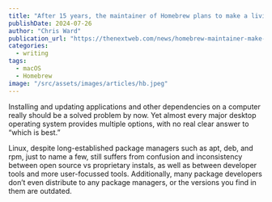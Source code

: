 ```yaml
---
title: "After 15 years, the maintainer of Homebrew plans to make a living"
publishDate: 2024-07-26
author: "Chris Ward"
publication_url: "https://thenextweb.com/news/homebrew-maintainer-make-a-living-15-weeks"
categories:
  - writing
tags:
  - macOS
  - Homebrew
image: "/src/assets/images/articles/hb.jpeg"
---
```


Installing and updating applications and other dependencies on a computer really should be a solved problem by now. Yet almost every major desktop operating system provides multiple options, with no real clear answer to “which is best.”

Linux, despite long-established package managers such as apt, deb, and rpm, just to name a few, still suffers from confusion and inconsistency between open source vs proprietary instals, as well as between developer tools and more user-focussed tools. Additionally, many package developers don’t even distribute to any package managers, or the versions you find in them are outdated.
